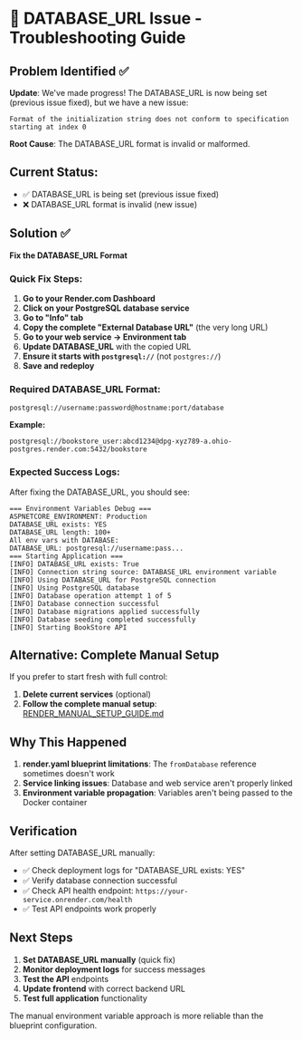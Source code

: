 # 🚨 DATABASE_URL Issue - Troubleshooting Guide

## Problem Identified ✅

**Update**: We've made progress! The DATABASE_URL is now being set (previous issue fixed), but we have a new issue:

```
Format of the initialization string does not conform to specification starting at index 0
```

**Root Cause**: The DATABASE_URL format is invalid or malformed.

## Current Status:
- ✅ DATABASE_URL is being set (previous issue fixed)
- ❌ DATABASE_URL format is invalid (new issue)

## Solution ✅

**Fix the DATABASE_URL Format**

### Quick Fix Steps:

1. **Go to your Render.com Dashboard**
2. **Click on your PostgreSQL database service**
3. **Go to "Info" tab**
4. **Copy the complete "External Database URL"** (the very long URL)
5. **Go to your web service → Environment tab**
6. **Update DATABASE_URL** with the copied URL
7. **Ensure it starts with `postgresql://`** (not `postgres://`)
8. **Save and redeploy**

### Required DATABASE_URL Format:
```
postgresql://username:password@hostname:port/database
```

**Example:**
```
postgresql://bookstore_user:abcd1234@dpg-xyz789-a.ohio-postgres.render.com:5432/bookstore
```

### Expected Success Logs:

After fixing the DATABASE_URL, you should see:
```
=== Environment Variables Debug ===
ASPNETCORE_ENVIRONMENT: Production
DATABASE_URL exists: YES
DATABASE_URL length: 100+
All env vars with DATABASE:
DATABASE_URL: postgresql://username:pass...
=== Starting Application ===
[INFO] DATABASE_URL exists: True
[INFO] Connection string source: DATABASE_URL environment variable
[INFO] Using DATABASE_URL for PostgreSQL connection
[INFO] Using PostgreSQL database
[INFO] Database operation attempt 1 of 5
[INFO] Database connection successful
[INFO] Database migrations applied successfully
[INFO] Database seeding completed successfully
[INFO] Starting BookStore API
```

## Alternative: Complete Manual Setup

If you prefer to start fresh with full control:

1. **Delete current services** (optional)
2. **Follow the complete manual setup**: [RENDER_MANUAL_SETUP_GUIDE.md](RENDER_MANUAL_SETUP_GUIDE.md)

## Why This Happened

1. **render.yaml blueprint limitations**: The `fromDatabase` reference sometimes doesn't work
2. **Service linking issues**: Database and web service aren't properly linked
3. **Environment variable propagation**: Variables aren't being passed to the Docker container

## Verification

After setting DATABASE_URL manually:
- ✅ Check deployment logs for "DATABASE_URL exists: YES"
- ✅ Verify database connection successful
- ✅ Check API health endpoint: `https://your-service.onrender.com/health`
- ✅ Test API endpoints work properly

## Next Steps

1. **Set DATABASE_URL manually** (quick fix)
2. **Monitor deployment logs** for success messages
3. **Test the API** endpoints
4. **Update frontend** with correct backend URL
5. **Test full application** functionality

The manual environment variable approach is more reliable than the blueprint configuration.
